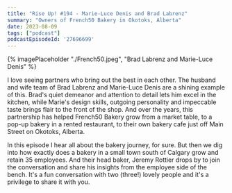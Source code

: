 ```yaml
---
title: "Rise Up! #194 - Marie-Luce Denis and Brad Labrenz"
summary: "Owners of French50 Bakery in Okotoks, Alberta"
date: 2023-08-09
tags: ["podcast"]
podcastEpisodeId: '27696699'
---
```



{% imagePlaceholder "./French50.jpeg", "Brad Labrenz and Marie-Luce Denis"  %}

I love seeing partners who bring out the best in each other. The husband and wife team of Brad Labrenz and Marie-Luce Denis are a shining example of this.  Brad's quiet demeanor and attention to detail lets him excel in the kitchen, while Marie's design skills, outgoing personality and impeccable taste brings flair to the front of the shop.  And over the years, this partnership has helped French50 Bakery grow from a market table, to a pop-up bakery in a rented restaurant, to their own bakery cafe just off Main Street on Okotoks, Alberta.

In this episode I hear all about the bakery journey, for sure.  But then we dig into how exactly does a bakery in a small town south of Calgary grow and retain 35 employees.  And their head baker, Jeremy Rottier drops by to join the conversation and share his insights from the employee side of the bench.  It's a fun conversation with two (three!) lovely people and it's a privilege to share it with you.


